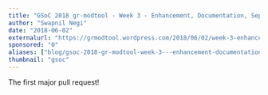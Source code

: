 ```yaml
---
title: "GSoC 2018 gr-modtool - Week 3 - Enhancement, Documentation, Separation of Modules (started)"
author: "Swapnil Negi"
date: "2018-06-02"
externalurl: "https://grmodtool.wordpress.com/2018/06/02/week-3-enhancement-documentation-separation-of-modules-started/"
sponsored: "0"
aliases: ["blog/gsoc-2018-gr-modtool-week-3---enhancement-documentation-separation-of-modules-started"]
thumbnail: "gsoc"
---
```

The first major pull request!
<!--more-->
